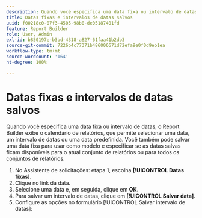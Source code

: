 ```yaml
---
description: Quando você especifica uma data fixa ou intervalo de datas, o Report Builder exibe o calendário de relatórios, que permite selecionar uma data, um intervalo de datas ou uma data predefinida. Você também pode salvar uma data fixa para usar como modelo e especificar se as datas salvas ficam disponíveis para o atual conjunto de relatórios ou para todos os conjuntos de relatórios.
title: Datas fixas e intervalos de datas salvos
uuid: f00218c0-07f3-4505-98b0-de05187401fd
feature: Report Builder
role: User, Admin
exl-id: b850197e-b3bd-4318-a827-61faa41b2db3
source-git-commit: 7226b4c77371b486006671d72efa9e0f0d9eb1ea
workflow-type: tm+mt
source-wordcount: '164'
ht-degree: 100%

---
```


# Datas fixas e intervalos de datas salvos

Quando você especifica uma data fixa ou intervalo de datas, o Report Builder exibe o calendário de relatórios, que permite selecionar uma data, um intervalo de datas ou uma data predefinida. Você também pode salvar uma data fixa para usar como modelo e especificar se as datas salvas ficam disponíveis para o atual conjunto de relatórios ou para todos os conjuntos de relatórios.

1. No Assistente de solicitações: etapa 1, escolha **[!UICONTROL Datas fixas]**.
1. Clique no link da data.
1. Selecione uma data e, em seguida, clique em **OK**.
1. Para salvar um intervalo de datas, clique em **[!UICONTROL Salvar data]**.
1. Configure as opções no formulário [!UICONTROL Salvar intervalo de datas]:
